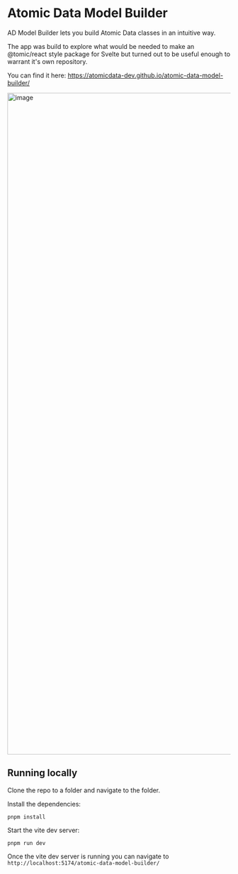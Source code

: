# Atomic Data Model Builder
AD Model Builder lets you build Atomic Data classes in an intuitive way.

The app was build to explore what would be needed to make an @tomic/react style package for Svelte but turned out to be useful enough to warrant it's own repository.

You can find it here: https://atomicdata-dev.github.io/atomic-data-model-builder/

<img width="1491" alt="image" src="https://user-images.githubusercontent.com/8804875/208479185-800f9f0d-056b-416f-9fac-cff093cc2b40.png">

## Running locally
Clone the repo to a folder and navigate to the folder.

Install the dependencies:
```
pnpm install
```

Start the vite dev server:
```
pnpm run dev
```

Once the vite dev server is running you can navigate to `http://localhost:5174/atomic-data-model-builder/`
